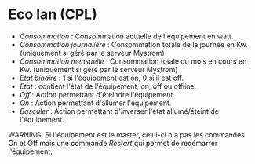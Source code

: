 Eco lan (CPL)
====

* *Consommation* : Consommation actuelle de l'équipement en watt.
* *Consommation journalière* : Consommation totale de la journée en Kw. (uniquement si géré par le serveur Mystrom)
* *Consommation mensuelle* : Consommation totale du mois en cours en Kw. (uniquement si géré par le serveur Mystrom)
* *Etat binaire* : 1 si l'équipement est on, 0 si il est off.
* *Etat* : contient l'état de l'équipement, on, off ou offline.
* *Off* : Action permettant d'éteindre l'équipement.
* *On* : Action permettant d'allumer l'équipement.
* *Basculer* : Action permettant d'inverser l'état allumé/éteint de l'équipement.

WARNING: Si l'équipement est le master, celui-ci n'a pas les commandes
On et Off mais une commande *Restart* qui permet de redémarrer
l'équipement.


